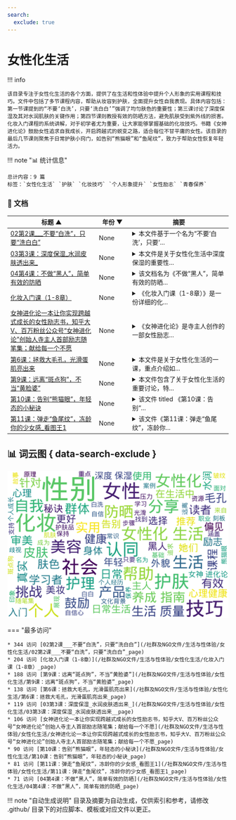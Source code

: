 ```yaml
---
search:
  exclude: true
---
```


# 女性化生活


!!! info

    该目录专注于女性化生活的各个方面，提供了在生活和性体验中提升个人形象的实用课程和技巧。文件中包括了多节课程内容，帮助从妆容到护肤，全面提升女性自我表现。具体内容包括：第一节课提到的“不要‘白洗’，只要‘洗白白’”强调了均匀肤色的重要性；第三课讨论了深度保湿及其对水润肌肤的关键作用；第四节课则教授有效的防晒方法，避免肌肤受到紫外线的损害。化妆入门课程的系统讲解，对于初学者尤为重要，让大家能够掌握基础的化妆技巧。书籍《女神进化论》鼓励女性追求自我成长，开启跨越式的蜕变之路，适合每位不甘平庸的女性。该目录的最后几节课则聚焦于日常护肤小窍门，如告别“熊猫眼”和“鱼尾纹”，致力于帮助女性恢复年轻活力。



!!! note "📊 统计信息"

    总计内容：9 篇
    标签：`女性化生活` `护肤` `化妆技巧` `个人形象提升` `女性励志` `青春保养`



### 📄 文档

<table>
<thead><tr>
<th style="width: 40%" data-sortable="true" data-sort-direction="asc" data-sort-type="text">标题 ▲</th>
<th style="width: 15%" data-sortable="true" data-sort-direction="desc" data-sort-type="year">年份 ▼</th>
<th style="width: 45%">摘要</th>
</tr></thead>
<tbody>
<tr data-name="02第2课___不要“白洗”，只要“洗白白”" data-year="None" data-date="2024-12-13 05:32:01">
                <td><a href="02第2课___不要“白洗”，只要“洗白白”_page" class="md-button">02第2课___不要“白洗”，只要“洗白白”</a></td>
                <td class="year-cell">None</td>
                <td class="description-cell"><details markdown>
                    <summary>本文件基于一个名为“不要‘白洗’，只要‘...</summary>
                    <div class="description">
                        本文件基于一个名为“不要‘白洗’，只要‘洗白白’”的课程，探讨了女性化生活中的一些重要议题。文件内容涉及女性化在社会中的接受程度，以及跨性别者在追求女性化过程中面临的挑战与压力。通过分享个人故事与经验，旨在为跨性别者提供支持和共鸣。文件还讨论了在性别表达过程中，社会对跨性别者的各种偏见和误解，以及如何反抗这些不平等现象，鼓励大家勇于表达真实的自我。
                        <br>年份：None
                        <br>收录日期：2024-12-13 05:32:01
                    </div>
                </details></td>
            </tr>
<tr data-name="03第3课：深度保湿_水润皮肤透出来_" data-year="None" data-date="2024-12-13 05:32:01">
                <td><a href="03第3课：深度保湿_水润皮肤透出来__page" class="md-button">03第3课：深度保湿_水润皮肤透出来_</a></td>
                <td class="year-cell">None</td>
                <td class="description-cell"><details markdown>
                    <summary>本文件是关于女性化生活中深度保湿的重要性...</summary>
                    <div class="description">
                        本文件是关于女性化生活中深度保湿的重要性与方法的介绍，探讨如何通过适当的护肤程序来保持肌肤的水润状态。文件中提到水分对于皮肤健康的重要性，包括其在预防皱纹和干燥中的作用。护肤的基本步骤和产品使用说明也在其中得到阐释，提供了一些常见问题的解答，如选择合适的护肤品和日常护理的最佳实践。该文件可能还包含一些个人经历分享，以及如何针对跨性别者的特殊需求进行护肤护理的建议。
                        <br>年份：None
                        <br>收录日期：2024-12-13 05:32:01
                    </div>
                </details></td>
            </tr>
<tr data-name="04第4课：不做“黑人”，简单有效的防晒" data-year="None" data-date="2024-12-13 05:32:01">
                <td><a href="04第4课：不做“黑人”，简单有效的防晒_page" class="md-button">04第4课：不做“黑人”，简单有效的防晒</a></td>
                <td class="year-cell">None</td>
                <td class="description-cell"><details markdown>
                    <summary>该文档名为《不做“黑人”，简单有效的防晒...</summary>
                    <div class="description">
                        该文档名为《不做“黑人”，简单有效的防晒》，属于跨性别群体生活与性体验主题下的资料。文档主要探讨了女性化生活中的日常挑战，尤其是针对黑人和暗肤色个体在阳光中的防晒问题。文中提到，尽管护肤和防晒已经成为越来越多人的日常习惯，但对于某些群体来说，缺乏有效和可用的防晒产品依然是一个问题。此文可能涉及一些特殊的防晒技巧和产品推荐，以及如何面对肤色歧视和社会偏见的策略。它旨在提高意识和提供资源，帮助跨性别者在追求理想外貌及生活质量的过程中克服这些障碍。
                        <br>年份：None
                        <br>收录日期：2024-12-13 05:32:01
                    </div>
                </details></td>
            </tr>
<tr data-name="化妆入门课（1-8章）" data-year="None" data-date="2024-12-13 05:32:01">
                <td><a href="化妆入门课（1-8章）_page" class="md-button">化妆入门课（1-8章）</a></td>
                <td class="year-cell">None</td>
                <td class="description-cell"><details markdown>
                    <summary>《化妆入门课（1-8章）》是一份详细的化...</summary>
                    <div class="description">
                        《化妆入门课（1-8章）》是一份详细的化妆学习指南，提供了针对初学者的化妆理论与实践技巧。这份文档根据热门视频课程整理出27节课的内容，旨在帮助没有基础的学习者从理论到实践逐步掌握化妆技巧。内容涵盖化妆基础知识，包括护肤、美妆常识及美学原理。在课程中，前五节介绍了基础理论，诸如审美和化妆的基本公式，强调了审美在化妆中的重要性。物品选购、化妆工具使用、妆容设计等主题贯穿文档，鼓励学习者通过理论学习与实践相结合，迅速提升自己的化妆能力。文档还提供了多种美容小技巧和产品的推荐，帮助学习者在日常生活中进行更好的护肤与妆容搭配。在整个学习过程中，文档特别强调了个人审美的独特性，鼓励学习者找到适合自己的化妆风格。
                        <br>年份：None
                        <br>收录日期：2024-12-13 05:32:01
                    </div>
                </details></td>
            </tr>
<tr data-name="女神进化论一本让你实现跨越式成长的女性励志书，知乎大V、百万粉丝公众号“女神进化论”创始人寺主人首部励志随笔集；献给每一个不愿" data-year="None" data-date="2024-12-13 05:32:01">
                <td><a href="女神进化论一本让你实现跨越式成长的女性励志书，知乎大V、百万粉丝公众号“女神进化论”创始人寺主人首部励志随笔集；献给每一个不愿_page" class="md-button">女神进化论一本让你实现跨越式成长的女性励志书，知乎大V、百万粉丝公众号“女神进化论”创始人寺主人首部励志随笔集；献给每一个不愿</a></td>
                <td class="year-cell">None</td>
                <td class="description-cell"><details markdown>
                    <summary>《女神进化论》是寺主人创作的一部女性励志...</summary>
                    <div class="description">
                        《女神进化论》是寺主人创作的一部女性励志随笔集，内容涵盖了个人成长、职业发展、身体保养、情感处理等多个方面。书中以个人经历为基础，分享了如何改变自身以成为更好的自己的见解。寺主人通过自身从普通员工到高级交互设计师的转变，讲述了在逆境中如何探索新方向，面对压力和挑战。书中包含了多个章节，如‘人生养成指南’、‘职场养成指南’、‘身体养成指南’、‘恋爱养成指南’及‘情商养成指南’，每个章节都为读者提供了实用的建议和启示。作者提醒读者重视个人的努力与选择，在不确定的环境中找到适合自己的方向。整本书不仅分享了实用的生活技能，还传递了女性应当坚强、勇敢向前的信念。
                        <br>年份：None
                        <br>收录日期：2024-12-13 05:32:01
                    </div>
                </details></td>
            </tr>
<tr data-name="第6课：拯救大毛孔，光滑蛋肌亮出来" data-year="None" data-date="2024-12-13 05:32:01">
                <td><a href="第6课：拯救大毛孔，光滑蛋肌亮出来_page" class="md-button">第6课：拯救大毛孔，光滑蛋肌亮出来</a></td>
                <td class="year-cell">None</td>
                <td class="description-cell"><details markdown>
                    <summary>本文件是关于女性化生活的一课，重点介绍如...</summary>
                    <div class="description">
                        本文件是关于女性化生活的一课，重点介绍如何通过科学的方法和美容护肤技巧来改善皮肤状况，特别是针对毛孔粗大的问题。内容涉及有助于光滑肤质的护肤步骤、适合的产品推荐及使用技巧。此课程旨在帮助参与者理解皮肤护理的重要性，并掌握减少毛孔外观的有效方法，以便提升自信心和生活质量。该材料也可能包括有关性别认同和表达的背景信息，帮助跨性别者在日常生活中进行自我照顾和美容妆扮。
                        <br>年份：None
                        <br>收录日期：2024-12-13 05:32:01
                    </div>
                </details></td>
            </tr>
<tr data-name="第9课：远离“斑点狗”，不当“黄脸婆”" data-year="None" data-date="2024-12-13 05:32:01">
                <td><a href="第9课：远离“斑点狗”，不当“黄脸婆”_page" class="md-button">第9课：远离“斑点狗”，不当“黄脸婆”</a></td>
                <td class="year-cell">None</td>
                <td class="description-cell"><details markdown>
                    <summary>本文件包含了关于女性化生活的重要讨论，特...</summary>
                    <div class="description">
                        本文件包含了关于女性化生活的重要讨论，特别关注于跨性别女性在生活中的挑战与选择。重点讨论了女性化带来的社会认同与个人认同的复杂关系，并分析了来自社会的偏见与标签对跨性别女性生活质量的影响。文中提到要‘远离斑点狗’的概念，意味着要避免随波逐流、不恰当的刻板印象，积极寻求自我认同与幸福。同时，文章中还包含一些实用的建议，以帮助跨性别女性在日常生活中更自信地展现自己，鼓励她们反思和提升个人形象，追求更高的生活质量。
                        <br>年份：None
                        <br>收录日期：2024-12-13 05:32:01
                    </div>
                </details></td>
            </tr>
<tr data-name="第10课：告别“熊猫眼”，年轻态的小秘诀" data-year="None" data-date="2024-12-13 05:32:01">
                <td><a href="第10课：告别“熊猫眼”，年轻态的小秘诀_page" class="md-button">第10课：告别“熊猫眼”，年轻态的小秘诀</a></td>
                <td class="year-cell">None</td>
                <td class="description-cell"><details markdown>
                    <summary>该文件 titled 《第10课：告别“...</summary>
                    <div class="description">
                        该文件 titled 《第10课：告别“熊猫眼”，年轻态的小秘诀》是关于跨性别女性在生活中如何提升自我形象与心理健康的小秘诀。文件内容可能包括日常护理和化妆技巧，旨在帮助跨性别女性更好地展现自己的女性化形象，提升自信心，同时也可能涉及生活中的一些心理调适与积极的思维方式。该文档不仅提供美妆技巧，还可能分享一些来自生活经验的真实案例，以此来鼓励读者拥抱真实的自我，告别外界对她们的刻板印象，特别是在视觉呈现上有实用的技巧。文件还可能包含一些与跨性别群体相关的社会文化背景，帮助读者理解这一群体在社会中的生存状况和心理挑战。
                        <br>年份：None
                        <br>收录日期：2024-12-13 05:32:01
                    </div>
                </details></td>
            </tr>
<tr data-name="第11课：弹走“鱼尾纹”，冻龄你的少女感_看图王1" data-year="None" data-date="2024-12-13 05:32:01">
                <td><a href="第11课：弹走“鱼尾纹”，冻龄你的少女感_看图王1_page" class="md-button">第11课：弹走“鱼尾纹”，冻龄你的少女感_看图王1</a></td>
                <td class="year-cell">None</td>
                <td class="description-cell"><details markdown>
                    <summary>该文件《第11课：弹走“鱼尾纹”，冻龄你...</summary>
                    <div class="description">
                        该文件《第11课：弹走“鱼尾纹”，冻龄你的少女感》主要探讨了女性在生活中如何通过各种方法保持年轻的外貌，尤其聚焦于去除皱纹的技术和方法。尽管文件内容没有详细提供，但它可能包含关于护肤品、医学美容手术、健康生活习惯等方面的建议和经验分享。文件的对象似乎是那些希望改善外貌和青春状态的女性，尤其是跨性别女性群体，她们在过渡过程中可能非常在意个人形象和自我认同。文中可能包含对市场上流行的美容产品的分析，以及一些真实案例分享，提供与生活质量相关的实用建议。
                        <br>年份：None
                        <br>收录日期：2024-12-13 05:32:01
                    </div>
                </details></td>
            </tr>
</tbody>
</table>


## 📊 词云图 { data-search-exclude }

![词云图](abstracts_wordcloud.png)


<script>
const sortFunctions = {
    year: (a, b, direction) => {
        a = a === '未知' ? '0000' : a;
        b = b === '未知' ? '0000' : b;
        return direction === 'desc' ? b.localeCompare(a) : a.localeCompare(b);
    },
    count: (a, b, direction) => {
        const aNum = parseInt(a.match(/\d+/)?.[0] || '0');
        const bNum = parseInt(b.match(/\d+/)?.[0] || '0');
        return direction === 'desc' ? bNum - aNum : aNum - bNum;
    },
    text: (a, b, direction) => {
        return direction === 'desc' 
            ? b.localeCompare(a, 'zh-CN') 
            : a.localeCompare(b, 'zh-CN');
    }
};

document.addEventListener('DOMContentLoaded', function() {
    document.querySelectorAll('th[data-sortable="true"]').forEach(th => {
        th.style.cursor = 'pointer';
        th.addEventListener('click', () => sortTable(th));
        
        if (th.getAttribute('data-sort-direction')) {
            sortTable(th, true);
        }
    });
});

function sortTable(th, isInitial = false) {
    const table = th.closest('table');
    const tbody = table.querySelector('tbody');
    const colIndex = Array.from(th.parentNode.children).indexOf(th);
    
    // Store original rows with their sort values
    const rowsWithValues = Array.from(tbody.querySelectorAll('tr')).map(row => ({
        element: row,
        value: row.children[colIndex].textContent.trim(),
        html: row.innerHTML
    }));
    
    // Toggle or set initial sort direction
    const currentDirection = th.getAttribute('data-sort-direction');
    const direction = isInitial ? currentDirection : (currentDirection === 'desc' ? 'asc' : 'desc');
    
    // Update sort indicators
    th.closest('tr').querySelectorAll('th').forEach(header => {
        if (header !== th) {
            header.textContent = header.textContent.replace(/ [▼▲]$/, '');
            header.removeAttribute('data-sort-direction');
        }
    });
    
    th.textContent = th.textContent.replace(/ [▼▲]$/, '') + (direction === 'desc' ? ' ▼' : ' ▲');
    th.setAttribute('data-sort-direction', direction);
    
    // Get sort function based on column type
    const sortType = th.getAttribute('data-sort-type') || 'text';
    const sortFn = sortFunctions[sortType] || sortFunctions.text;
    
    // Sort rows
    rowsWithValues.sort((a, b) => sortFn(a.value, b.value, direction));
    
    // Clear and rebuild tbody
    tbody.innerHTML = '';
    rowsWithValues.forEach(row => {
        const tr = document.createElement('tr');
        tr.innerHTML = row.html;
        tbody.appendChild(tr);
    });
}

</script>
 

<div class="grid" markdown>

=== "最多访问"

    * 344 访问 [02第2课___不要“白洗”，只要“洗白白”](/社群及NGO文件/生活与性体验/女性化生活/02第2课___不要“白洗”，只要“洗白白”_page)
    * 204 访问 [化妆入门课（1-8章）](/社群及NGO文件/生活与性体验/女性化生活/化妆入门课（1-8章）_page)
    * 188 访问 [第9课：远离“斑点狗”，不当“黄脸婆”](/社群及NGO文件/生活与性体验/女性化生活/第9课：远离“斑点狗”，不当“黄脸婆”_page)
    * 138 访问 [第6课：拯救大毛孔，光滑蛋肌亮出来](/社群及NGO文件/生活与性体验/女性化生活/第6课：拯救大毛孔，光滑蛋肌亮出来_page)
    * 119 访问 [03第3课：深度保湿_水润皮肤透出来_](/社群及NGO文件/生活与性体验/女性化生活/03第3课：深度保湿_水润皮肤透出来__page)
    * 106 访问 [女神进化论一本让你实现跨越式成长的女性励志书，知乎大V、百万粉丝公众号“女神进化论”创始人寺主人首部励志随笔集；献给每一个不愿](/社群及NGO文件/生活与性体验/女性化生活/女神进化论一本让你实现跨越式成长的女性励志书，知乎大V、百万粉丝公众号“女神进化论”创始人寺主人首部励志随笔集；献给每一个不愿_page)
    * 90 访问 [第10课：告别“熊猫眼”，年轻态的小秘诀](/社群及NGO文件/生活与性体验/女性化生活/第10课：告别“熊猫眼”，年轻态的小秘诀_page)
    * 81 访问 [第11课：弹走“鱼尾纹”，冻龄你的少女感_看图王1](/社群及NGO文件/生活与性体验/女性化生活/第11课：弹走“鱼尾纹”，冻龄你的少女感_看图王1_page)
    * 71 访问 [04第4课：不做“黑人”，简单有效的防晒](/社群及NGO文件/生活与性体验/女性化生活/04第4课：不做“黑人”，简单有效的防晒_page)



</div>


!!! note "自动生成说明"
    目录及摘要为自动生成，仅供索引和参考，请修改 .github/ 目录下的对应脚本、模板或对应文件以更正。
